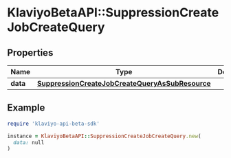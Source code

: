 # KlaviyoBetaAPI::SuppressionCreateJobCreateQuery

## Properties

| Name | Type | Description | Notes |
| ---- | ---- | ----------- | ----- |
| **data** | [**SuppressionCreateJobCreateQueryAsSubResource**](SuppressionCreateJobCreateQueryAsSubResource.md) |  |  |

## Example

```ruby
require 'klaviyo-api-beta-sdk'

instance = KlaviyoBetaAPI::SuppressionCreateJobCreateQuery.new(
  data: null
)
```

